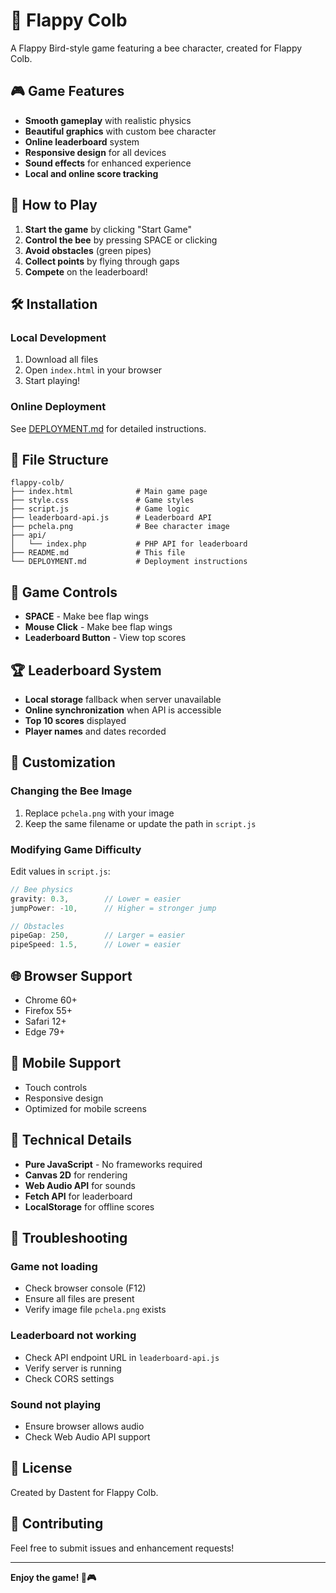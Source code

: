 # 🐝 Flappy Colb

A Flappy Bird-style game featuring a bee character, created for Flappy Colb.

## 🎮 Game Features

- **Smooth gameplay** with realistic physics
- **Beautiful graphics** with custom bee character
- **Online leaderboard** system
- **Responsive design** for all devices
- **Sound effects** for enhanced experience
- **Local and online score tracking**

## 🚀 How to Play

1. **Start the game** by clicking "Start Game"
2. **Control the bee** by pressing SPACE or clicking
3. **Avoid obstacles** (green pipes)
4. **Collect points** by flying through gaps
5. **Compete** on the leaderboard!

## 🛠️ Installation

### Local Development
1. Download all files
2. Open `index.html` in your browser
3. Start playing!

### Online Deployment
See [DEPLOYMENT.md](DEPLOYMENT.md) for detailed instructions.

## 📁 File Structure

```
flappy-colb/
├── index.html              # Main game page
├── style.css               # Game styles
├── script.js               # Game logic
├── leaderboard-api.js      # Leaderboard API
├── pchela.png              # Bee character image
├── api/
│   └── index.php           # PHP API for leaderboard
├── README.md               # This file
└── DEPLOYMENT.md           # Deployment instructions
```

## 🎯 Game Controls

- **SPACE** - Make bee flap wings
- **Mouse Click** - Make bee flap wings
- **Leaderboard Button** - View top scores

## 🏆 Leaderboard System

- **Local storage** fallback when server unavailable
- **Online synchronization** when API is accessible
- **Top 10 scores** displayed
- **Player names** and dates recorded

## 🎨 Customization

### Changing the Bee Image
1. Replace `pchela.png` with your image
2. Keep the same filename or update the path in `script.js`

### Modifying Game Difficulty
Edit values in `script.js`:
```javascript
// Bee physics
gravity: 0.3,        // Lower = easier
jumpPower: -10,      // Higher = stronger jump

// Obstacles
pipeGap: 250,        // Larger = easier
pipeSpeed: 1.5,      // Lower = easier
```

## 🌐 Browser Support

- Chrome 60+
- Firefox 55+
- Safari 12+
- Edge 79+

## 📱 Mobile Support

- Touch controls
- Responsive design
- Optimized for mobile screens

## 🔧 Technical Details

- **Pure JavaScript** - No frameworks required
- **Canvas 2D** for rendering
- **Web Audio API** for sounds
- **Fetch API** for leaderboard
- **LocalStorage** for offline scores

## 🐛 Troubleshooting

### Game not loading
- Check browser console (F12)
- Ensure all files are present
- Verify image file `pchela.png` exists

### Leaderboard not working
- Check API endpoint URL in `leaderboard-api.js`
- Verify server is running
- Check CORS settings

### Sound not playing
- Ensure browser allows audio
- Check Web Audio API support

## 📄 License

Created by Dastent for Flappy Colb.

## 🤝 Contributing

Feel free to submit issues and enhancement requests!

---

**Enjoy the game! 🐝🎮**
